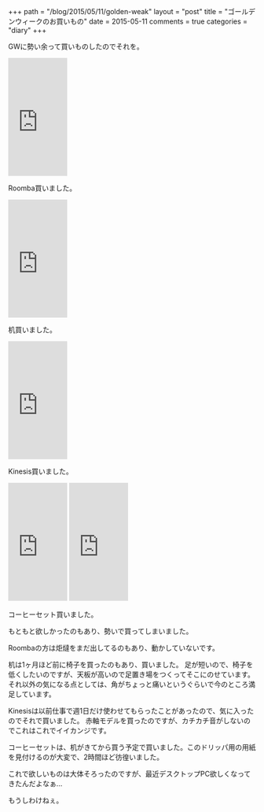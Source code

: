 +++
path = "/blog/2015/05/11/golden-weak"
layout = "post"
title = "ゴールデンウィークのお買いもの"
date = 2015-05-11
comments = true
categories = "diary"
+++

GWに勢い余って買いものしたのでそれを。

<iframe src="http://rcm-fe.amazon-adsystem.com/e/cm?lt1=_blank&bc1=000000&IS2=1&bg1=FFFFFF&fc1=000000&lc1=0000FF&t=katsyoshi05-22&o=9&p=8&l=as4&m=amazon&f=ifr&ref=ss_til&asins=B00J5ZBVFY" style="width:120px;height:240px;" scrolling="no" marginwidth="0" marginheight="0" frameborder="0"></iframe>

Roomba買いました。

<iframe src="http://rcm-fe.amazon-adsystem.com/e/cm?lt1=_blank&bc1=000000&IS2=1&bg1=FFFFFF&fc1=000000&lc1=0000FF&t=katsyoshi05-22&o=9&p=8&l=as4&m=amazon&f=ifr&ref=ss_til&asins=B004N3RQ5W" style="width:120px;height:240px;" scrolling="no" marginwidth="0" marginheight="0" frameborder="0"></iframe>

机買いました。

<iframe src="http://rcm-fe.amazon-adsystem.com/e/cm?lt1=_blank&bc1=000000&IS2=1&bg1=FFFFFF&fc1=000000&lc1=0000FF&t=katsyoshi05-22&o=9&p=8&l=as4&m=amazon&f=ifr&ref=ss_til&asins=B00G21MID8" style="width:120px;height:240px;" scrolling="no" marginwidth="0" marginheight="0" frameborder="0"></iframe>

Kinesis買いました。

<iframe src="http://rcm-fe.amazon-adsystem.com/e/cm?lt1=_blank&bc1=000000&IS2=1&bg1=FFFFFF&fc1=000000&lc1=0000FF&t=katsyoshi05-22&o=9&p=8&l=as4&m=amazon&f=ifr&ref=ss_til&asins=B000EVPGTU" style="width:120px;height:240px;" scrolling="no" marginwidth="0" marginheight="0" frameborder="0"></iframe>
<iframe src="http://rcm-fe.amazon-adsystem.com/e/cm?lt1=_blank&bc1=000000&IS2=1&bg1=FFFFFF&fc1=000000&lc1=0000FF&t=katsyoshi05-22&o=9&p=8&l=as4&m=amazon&f=ifr&ref=ss_til&asins=B000P4D5F8" style="width:120px;height:240px;" scrolling="no" marginwidth="0" marginheight="0" frameborder="0"></iframe>

コーヒーセット買いました。

もともと欲しかったのもあり、勢いで買ってしまいました。

Roombaの方は炬燵をまだ出してるのもあり、動かしていないです。

机は1ヶ月ほど前に椅子を買ったのもあり、買いました。
足が短いので、椅子を低くしたいのですが、天板が高いので足置き場をつくってそこにのせています。
それ以外の気になる点としては、角がちょっと痛いというぐらいで今のところ満足しています。

Kinesisは以前仕事で週1日だけ使わせてもらったことがあったので、気に入ったのでそれで買いました。
赤軸モデルを買ったのですが、カチカチ音がしないのでこれはこれでイイカンジです。

コーヒーセットは、机がきてから買う予定で買いました。このドリッパ用の用紙を見付けるのが大変で、2時間ほど彷徨いました。

これで欲しいものは大体そろったのですが、最近デスクトップPC欲しくなってきたんだよなぁ…

もうしわけねぇ。


